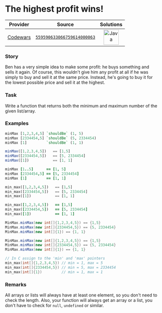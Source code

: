 [_metadata_:generated]: - "true"

# The highest profit wins!

<!-- INFO TABLE BEGIN -->

| Provider                                        | Source                                                                               | Solutions                                                                                                                                    |
| :---------------------------------------------: | :----------------------------------------------------------------------------------: | :------------------------------------------------------------------------------------------------------------------------------------------: |
| [Codewars](../../../docs/providers/Codewars.md) | [`559590633066759614000063`](https://www.codewars.com/kata/559590633066759614000063) | [<img src="https://res.cloudinary.com/rascaltwo/image/upload/v1631924076/java_un8ru7.svg" alt="Java" title="Java" width="50" />](class.java) |

<!-- INFO TABLE END -->

### Story

Ben has a very simple idea to make some profit: he buys something and sells it again. Of course, this wouldn't give him any profit at all if he was simply to buy and sell it at the same price. Instead, he's going to buy it for the lowest possible price and sell it at the highest.

### Task

Write a function that returns both the minimum and maximum number of the given list/array. 

### Examples

```haskell
minMax [1,2,3,4,5] `shouldBe` (1, 5)
minMax [2334454,5] `shouldBe` (5, 2334454)
minMax [1]         `shouldBe` (1, 1)
```
```javascript
minMax([1,2,3,4,5])   == [1,5]
minMax([2334454,5])   == [5, 2334454]
minMax([1])           == [1, 1]
```
```coffeescript
minMax [1..5]      == [1, 5]
minMax [2334454,5] == [5, 2334454]
minMax [1]         == [1, 1]
```
```python
min_max([1,2,3,4,5])   == [1,5]
min_max([2334454,5])   == [5, 2334454]
min_max([1])           == [1, 1]
```
```ruby
min_max([1,2,3,4,5])   == [1,5]
min_max([2334454,5])   == [5, 2334454]
min_max([1])           == [1, 1]
```
```java
MinMax.minMax(new int[]{1,2,3,4,5}) == {1,5}
MinMax.minMax(new int[]{2334454,5}) == {5, 2334454}
MinMax.minMax(new int[]{1}) == {1, 1}
```
```csharp
MinMax.minMax(new int[]{1,2,3,4,5}) == {1,5}
MinMax.minMax(new int[]{2334454,5}) == {5, 2334454}
MinMax.minMax(new int[]{1}) == {1, 1}
```
```c
// In C assign to the 'min' and 'max' pointers
min_max(int[]{1,2,3,4,5}) // min = 1, max = 5
min_max(int[]{2334454,5}) // min = 5, max = 2334454
min_max(int[]{1})         // min = 1, max = 1
```

### Remarks
All arrays or lists will always have at least one element, so you don't need to check the length. Also, your function will always get an array or a list, you don't have to check for `null`, `undefined` or similar.
